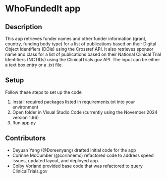 # WhoFundedIt app

## Description
This app retrieves funder names and other funder information (grant, country, funding body type) for a list of 
publications based on their Digital Object Identifiers (DOIs) using the Crossref API. It also retrieves sponsor name and class
for a list of publications based on their National Clinical Trial Identifiers (NCTIDs) using the ClinicalTrials.gov API.
The input can be either a text box entry or a .txt file. 

## Setup
Follow these steps to set up the code
1. Install required packages listed in requirements.txt into your environment
2. Open folder in Visual Studio Code (currently using the November 2024 version 1.96)
3. Run app.py

## Contributors
- Deyuan Yang (@Doreenyang) drafted initial code for the app
- Corinne McCumber (@corinnemc) refactored code to address speed issues, updated layout, and deployed app.
- Colby Vorland provided base code that was refactored to query ClinicalTrials.gov
